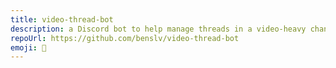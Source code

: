 ```yaml
---
title: video-thread-bot
description: a Discord bot to help manage threads in a video-heavy channel
repoUrl: https://github.com/benslv/video-thread-bot
emoji: 🧵
---
```

